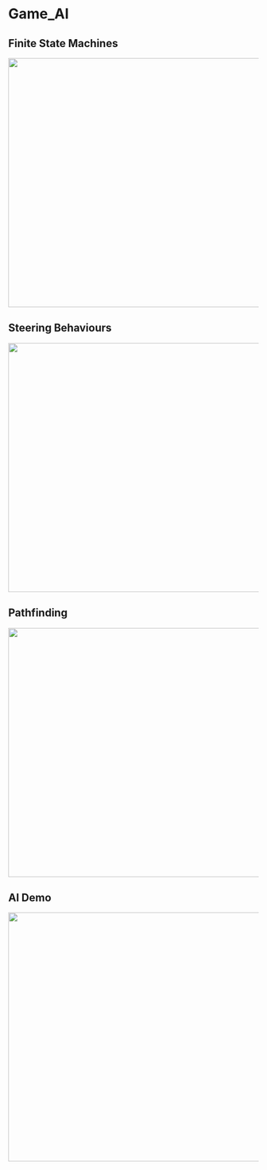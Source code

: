 # Game_AI

## Finite State Machines
<div align=left><img src="https://user-images.githubusercontent.com/36040048/202887070-d898e6cf-5d91-4e67-8fc8-01bed7113461.gif" width="700" height="500" /></div>

## Steering Behaviours
<div align=left><img src="https://user-images.githubusercontent.com/36040048/202887072-5a694fa0-bf62-4781-a4ba-f3f6e6e1d407.gif" width="700" height="500" /></div>

## Pathfinding
<div align=left><img src="https://user-images.githubusercontent.com/36040048/202887073-12676c5a-b825-4015-afd7-5fef4dc8414a.gif" width="700" height="500" /></div>

## AI Demo
<div align=left><img src="https://user-images.githubusercontent.com/36040048/202887074-3f561410-fa22-45b1-a40c-c9ea8697c54b.gif" width="700" height="500" /></div>
